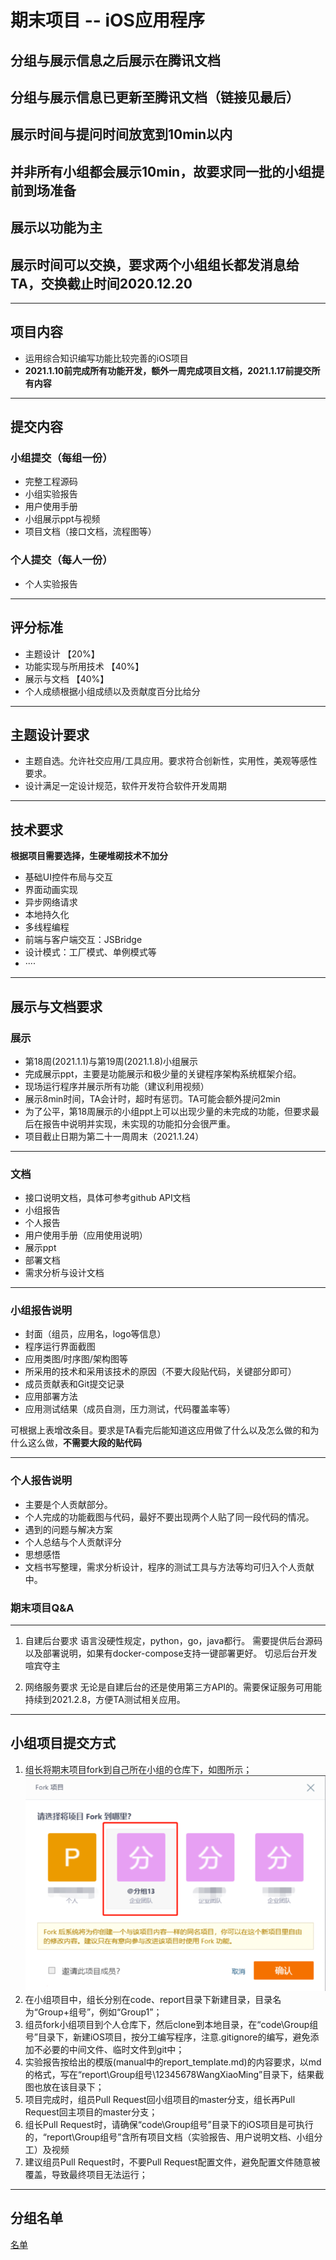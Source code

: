# 期末项目 -- iOS应用程序


## 分组与展示信息之后展示在腾讯文档
## 分组与展示信息已更新至腾讯文档（链接见最后）
## 展示时间与提问时间放宽到10min以内
## 并非所有小组都会展示10min，故要求同一批的小组提前到场准备
## 展示以功能为主
## 展示时间可以交换，要求两个小组组长都发消息给TA，交换截止时间2020.12.20

----

## 项目内容
* 运用综合知识编写功能比较完善的iOS项目
* **2021.1.10前完成所有功能开发，额外一周完成项目文档，2021.1.17前提交所有内容**

---

## 提交内容

### 小组提交（每组一份）
* 完整工程源码
* 小组实验报告
* 用户使用手册
* 小组展示ppt与视频
* 项目文档（接口文档，流程图等）

### 个人提交（每人一份）
* 个人实验报告

---

## 评分标准
* 主题设计 【20%】
* 功能实现与所用技术 【40%】
* 展示与文档 【40%】
* 个人成绩根据小组成绩以及贡献度百分比给分

---

## 主题设计要求
* 主题自选。允许社交应用/工具应用。要求符合创新性，实用性，美观等感性要求。
* 设计满足一定设计规范，软件开发符合软件开发周期

---

## 技术要求
**根据项目需要选择，生硬堆砌技术不加分**
* 基础UI控件布局与交互
* 界面动画实现
* 异步网络请求
* 本地持久化
* 多线程编程
* 前端与客户端交互：JSBridge
* 设计模式：工厂模式、单例模式等
* ····
---

## 展示与文档要求
### 展示
* 第18周(2021.1.1)与第19周(2021.1.8)小组展示
* 完成展示ppt，主要是功能展示和极少量的关键程序架构系统框架介绍。
* 现场运行程序并展示所有功能（建议利用视频）
* 展示8min时间，TA会计时，超时有惩罚。TA可能会额外提问2min
* 为了公平，第18周展示的小组ppt上可以出现少量的未完成的功能，但要求最后在报告中说明并实现，未实现的功能扣分会很严重。
* 项目截止日期为第二十一周周末（2021.1.24）

---

### 文档
* 接口说明文档，具体可参考github API文档
* 小组报告
* 个人报告
* 用户使用手册（应用使用说明）
* 展示ppt
* 部署文档
* 需求分析与设计文档

---

### 小组报告说明
* 封面（组员，应用名，logo等信息）
* 程序运行界面截图
* 应用类图/时序图/架构图等
* 所采用的技术和采用该技术的原因（不要大段贴代码，关键部分即可）
* 成员贡献表和Git提交记录
* 应用部署方法
* 应用测试结果（成员自测，压力测试，代码覆盖率等）

可根据上表增改条目。要求是TA看完后能知道这应用做了什么以及怎么做的和为什么这么做，**不需要大段的贴代码**

---

### 个人报告说明
* 主要是个人贡献部分。
* 个人完成的功能截图与代码，最好不要出现两个人贴了同一段代码的情况。
* 遇到的问题与解决方案
* 个人总结与个人贡献评分
* 思想感悟
* 文档书写整理，需求分析设计，程序的测试工具与方法等均可归入个人贡献中。


### 期末项目Q&A

---

1. 自建后台要求
    语言没硬性规定，python，go，java都行。
    需要提供后台源码以及部署说明，如果有docker-compose支持一键部署更好。
    切忌后台开发喧宾夺主

2. 网络服务要求
    无论是自建后台的还是使用第三方API的。需要保证服务可用能持续到2021.2.8，方便TA测试相关应用。

---


## 小组项目提交方式

1.  组长将期末项目fork到自己所在小组的仓库下，如图所示；
    ![preview](./manual/images/fork.png)
2.  在小组项目中，组长分别在code、report目录下新建目录，目录名为“Group+组号”，例如“Group1”；
3.  组员fork小组项目到个人仓库下，然后clone到本地目录，在“code\Group组号”目录下，新建iOS项目，按分工编写程序，注意.gitignore的编写，避免添加不必要的中间文件、临时文件到git中；
4.  实验报告按给出的模版(manual中的report_template.md)的内容要求，以md的格式，写在“report\Group组号\12345678WangXiaoMing”目录下，结果截图也放在该目录下；
5.  项目完成时，组员Pull Request回小组项目的master分支，组长再Pull Request回主项目的master分支；
6.  组长Pull Request时，请确保“code\Group组号”目录下的iOS项目是可执行的，“report\Group组号”含所有项目文档（实验报告、用户说明文档、小组分工）及视频
7.  建议组员Pull Request时，不要Pull Request配置文件，避免配置文件随意被覆盖，导致最终项目无法运行；

---

## 分组名单
[名单](https://docs.qq.com/sheet/DS3hBdGR1TXlTWUpi?tab=BB08J2)